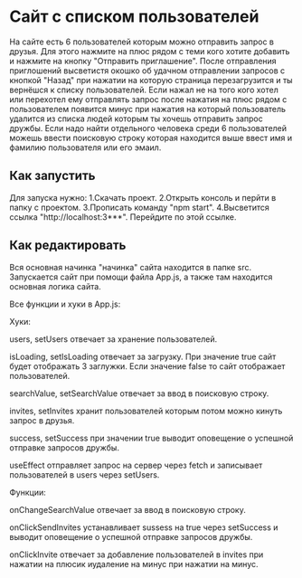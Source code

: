 # Сайт с списком пользователей

На сайте есть 6 пользователей которым можно отправить запрос в друзья. Для этого нажмите на плюс рядом с теми кого хотите добавить и нажмите на кнопку "Отправить приглашение".
После отправления приглошений высветистя окошко об удачном отправлении запросов с кнопкой "Назад" при нажатии на которую страница перезагрузится и ты вернёшся к списку пользователей.
Если нажал не на того кого хотел или перехотел ему отправлять запрос после нажатия на плюс рядом с пользователем появится минус при нажатия на который пользователь удалится из списка людей которым ты хочешь отправить запрос дружбы.
Если надо найти отдельного человека среди 6 пользователей можешь ввести поисковую строку которая находится выше ввест имя и фамилию пользователя или его эмаил.

## Как запустить

Для запуска нужно:
1.Скачать проект.
2.Открыть консоль и перйти в папку с проектом.
3.Прописать команду "npm start".
4.Высветится ссылка "http://localhost:3***". Перейдите по этой ссылке.

## Как редактировать

Вся основная начинка "начинка" сайта находится в папке src. Запускается сайт при помощи файла App.js, а также там находится основная логика сайта.

Все функции и хуки в App.js:

Хуки:

users, setUsers отвечает за хранение пользователей.

isLoading, setIsLoading отвечает за загрузку. При значение true сайт будет отображать 3 заглужки. Если значение false то сайт отображает пользователей.

searchValue, setSearchValue отвечает за ввод в поисковую строку.

invites, setInvites хранит пользователей которым потом можно кинуть запрос в друзья.

success, setSuccess при значении true выводит оповещение о успешной отправке запросов дружбы.

useEffect отправляет запрос на сервер через fetch и записывает пользователей в users через setUsers.

Функции:

onChangeSearchValue отвечает за ввод в поисковую строку.

onClickSendInvites устанавливает sussess на true через setSuccess и выводит оповещение о успешной отправке запросов дружбы.

onClickInvite отвечает за добавление пользователей в invites при нажатии на плюсик иудаление на минус при нажатии на минус.

